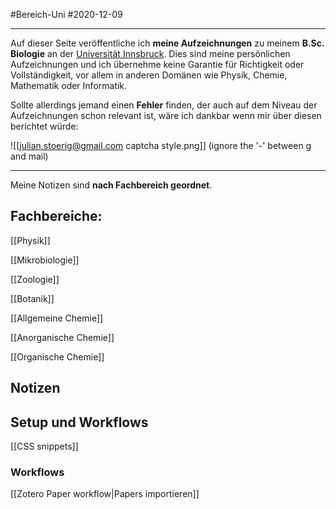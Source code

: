 #Bereich-Uni #2020-12-09

---

Auf dieser Seite veröffentliche ich **meine Aufzeichnungen** zu meinem **B.Sc. Biologie** an der [Universität Innsbruck](https://www.uibk.ac.at).
Dies sind meine persönlichen Aufzeichnungen und ich übernehme keine Garantie für Richtigkeit oder Vollständigkeit, vor allem in anderen Domänen wie Physik, Chemie, Mathematik oder Informatik.

Sollte allerdings jemand einen **Fehler** finden, der auch auf dem Niveau der Aufzeichnungen schon relevant ist, wäre ich dankbar wenn mir über diesen berichtet würde:

![[julian.stoerig@gmail.com captcha style.png]]
(ignore the '-' between g and mail)

---

Meine Notizen sind **nach Fachbereich geordnet**.

## Fachbereiche:
[[Physik]]

[[Mikrobiologie]]

[[Zoologie]]

[[Botanik]]

[[Allgemeine Chemie]]

[[Anorganische Chemie]]

[[Organische Chemie]]

## Notizen

## Setup und Workflows

[[CSS snippets]]

### Workflows

[[Zotero Paper workflow|Papers importieren]]